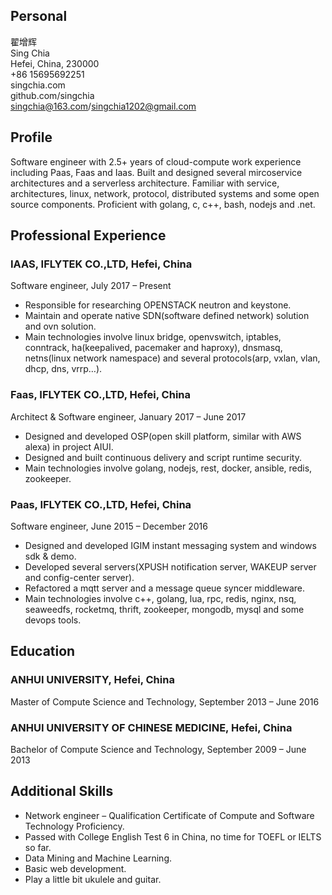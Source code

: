 ## Personal
翟增辉  
Sing Chia  
Hefei, China, 230000  
+86 15695692251  
singchia.com  
github.com/singchia  
singchia@163.com/singchia1202@gmail.com  

## Profile
Software engineer with 2.5+ years of cloud-compute work experience including Paas, Faas and Iaas. Built and designed several mircoservice architectures and a serverless architecture. Familiar with service, architectures, linux, network, protocol, distributed systems and some open source components. Proficient with golang, c, c++, bash, nodejs and .net.


## Professional Experience
### IAAS, IFLYTEK CO.,LTD, Hefei, China 
Software engineer, July 2017 – Present

* Responsible for researching OPENSTACK neutron and keystone.
* Maintain and operate native SDN(software defined network) solution and ovn solution.
* Main technologies involve linux bridge, openvswitch, iptables, conntrack,  ha(keepalived, pacemaker and haproxy), dnsmasq, netns(linux network namespace) and several protocols(arp, vxlan, vlan, dhcp, dns, vrrp…).

### Faas, IFLYTEK CO.,LTD, Hefei, China
Architect & Software engineer, January 2017 – June 2017

* Designed and developed OSP(open skill platform, similar with AWS alexa) in project AIUI. 
* Designed and built continuous delivery and script runtime security.
* Main technologies involve golang, nodejs, rest, docker, ansible, redis, zookeeper.

### Paas, IFLYTEK CO.,LTD, Hefei, China
Software engineer, June 2015 – December 2016

* Designed and developed IGIM instant messaging system and windows sdk & demo. 
* Developed several servers(XPUSH notification server, WAKEUP server and config-center server).
* Refactored a mqtt server and a message queue syncer middleware.
* Main technologies involve c++, golang, lua, rpc, redis, nginx, nsq, seaweedfs, rocketmq, thrift, zookeeper, mongodb, mysql and some devops tools.

## Education
### ANHUI UNIVERSITY, Hefei, China
Master of Compute Science and Technology, September 2013 – June 2016

### ANHUI UNIVERSITY OF CHINESE MEDICINE, Hefei, China
Bachelor of Compute Science and Technology, September 2009 – June 2013


## Additional Skills
* Network engineer – Qualification Certificate of Compute and Software Technology Proficiency.
* Passed with College English Test 6 in China, no time for TOEFL or IELTS so far. 
* Data Mining and Machine Learning.
* Basic web development.
* Play a little bit ukulele and guitar.


